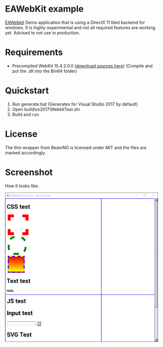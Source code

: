 # EAWebKit example

[EAWebkit](https://gpl.ea.com/eawebkit.html) Demo application that is using a DirectX 11 tiled backend for windows. It is highly experimental and not all required features are working yet. Advised to not use in production.

# Requirements

* Precompiled WebKit 15.4.2.0.0 ([download sources here](https://gpl.ea.com/eawebkit.html)) (Compile and put the .dll into the Bin64 folder)

# Quickstart

1. Run generate.bat (Generates for Visual Studio 2017 by default)
2. Open build\vs2017\WebkitTest.sln
3. Build and run

# License

The thin wrapper from BeamNG is licensed under MIT and the files are marked accordingly.

# Screenshot

How it looks like:

![alt text](https://raw.githubusercontent.com/beamng/eawebkit_demo/master/contrib/screen.png)
